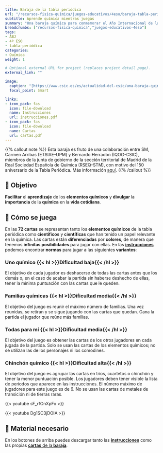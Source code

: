 ```yaml
---
title: Baraja de la tabla periódica
url: "/recursos-fisica-quimica/juegos-educativos/4eso/baraja-tabla-periodica"
subtitle: Aprende química mientras juegas
summary: "Una baraja química para conmemorar el Año Internacional de la Tabla Periódica."
breadcrumbs: ["recursos-fisica-quimica","juegos-educativos-4eso"]
tags:
- ABJ
- 4º ESO
- tabla-periódica
categories:
- Química
weight: 1

# Optional external URL for project (replaces project detail page).
external_link: ""

image:
  caption: "[https://www.csic.es/es/actualidad-del-csic/una-baraja-quimica-para-conmemorar-el-ano-internacional-de-la-tabla-periodica](https://www.csic.es/es/actualidad-del-csic/una-baraja-quimica-para-conmemorar-el-ano-internacional-de-la-tabla-periodica)"
  focal_point: Smart

links:
- icon_pack: fas
  icon: file-download
  name: Instrucciones
  url: instrucciones.pdf
- icon_pack: fas
  icon: file-download
  name: Cartas
  url: cartas.pdf
---
```


{{% callout note %}}
Esta baraja es fruto de una colaboración entre SM, Carmen Arribas (ETSIAE-UPM) y Bernardo Herradón (IQOG-CSIC), miembros de la junta de gobierno de la sección territorial de Madrid de la Real Sociedad Española de Química (RSEQ-STM), con motivo del 150 aniversario de la Tabla Periódica.​ Más información [aquí](https://www.grupo-sm.com/es/post/tabla-periodica).
{{% /callout %}}

## 🎯 Objetivo

**Facilitar** el **aprendizaje** de los **elementos químicos** y **divulgar** la **importancia** de la **química** en la **vida cotidiana**.

## 🎲 Cómo se juega

En las **72 cartas** se representan tanto los **elementos químicos** de la tabla periódica como **científicos** y **científicas** que han tenido un papel relevante en la química. Las cartas están **diferenciadas** por **colores**, de manera que tenemos **infinitas posibilidades** para jugar con ellas. En las [**instrucciones**](instrucciones.pdf) podemos encontrar **normas** para jugar a las siguientes **variantes**:

### Uno químico {{< hl >}}Dificultad baja{{< /hl >}}

El objetivo de cada jugador es deshacerse de todas las cartas antes que los demás o, en el caso de acabar la partida sin haberse deshecho de ellas, tener la mínima puntuación con las cartas que le queden.

### Familias químicas {{< hl >}}Dificultad media{{< /hl >}}

El objetivo del juego es reunir el máximo número de familias. Una vez reunidas, se retiran y se sigue jugando con las cartas que quedan. Gana la partida el jugador que reúne más familias.

### Todas para mí {{< hl >}}Dificultad media{{< /hl >}}

El objetivo del juego es obtener las cartas de los otros jugadores en cada jugada de la partida. Solo se usan las cartas de los elementos químicos; no se utilizan las de los personajes ni los comodines.

### Chinchón químico {{< hl >}}Dificultad alta{{< /hl >}}

El objetivo del juego es agrupar las cartas en tríos, cuartetos o chinchón y tener la menor puntuación posible. Los jugadores deben tener visible la lista de periodos que aparece en las instrucciones. El número máximo de jugadores para este juego es de 6. No se usan las cartas de metales de transición ni de tierras raras.

{{< youtube sF_rfOnXpFo >}}

{{< youtube Dg1SC3jDOIA >}}

## 📩 Material necesario

En los botones de arriba puedes descargar tanto las [**instrucciones**](instrucciones.pdf) como las propias [**cartas** de la **baraja**](cartas.pdf).